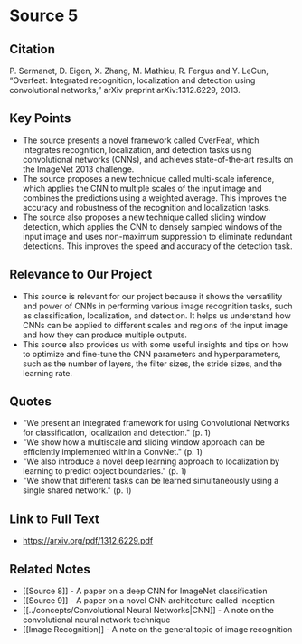 
# Source 5

## Citation

P. Sermanet, D. Eigen, X. Zhang, M. Mathieu, R. Fergus and Y. LeCun, “Overfeat: Integrated recognition, localization and detection using convolutional networks,” arXiv preprint arXiv:1312.6229, 2013.

## Key Points

- The source presents a novel framework called OverFeat, which integrates recognition, localization, and detection tasks using convolutional networks (CNNs), and achieves state-of-the-art results on the ImageNet 2013 challenge.
- The source proposes a new technique called multi-scale inference, which applies the CNN to multiple scales of the input image and combines the predictions using a weighted average. This improves the accuracy and robustness of the recognition and localization tasks.
- The source also proposes a new technique called sliding window detection, which applies the CNN to densely sampled windows of the input image and uses non-maximum suppression to eliminate redundant detections. This improves the speed and accuracy of the detection task.

## Relevance to Our Project

- This source is relevant for our project because it shows the versatility and power of CNNs in performing various image recognition tasks, such as classification, localization, and detection. It helps us understand how CNNs can be applied to different scales and regions of the input image and how they can produce multiple outputs.
- This source also provides us with some useful insights and tips on how to optimize and fine-tune the CNN parameters and hyperparameters, such as the number of layers, the filter sizes, the stride sizes, and the learning rate.

## Quotes

- "We present an integrated framework for using Convolutional Networks for classification, localization and detection." (p. 1)
- "We show how a multiscale and sliding window approach can be efficiently implemented within a ConvNet." (p. 1)
- "We also introduce a novel deep learning approach to localization by learning to predict object boundaries." (p. 1)
- "We show that different tasks can be learned simultaneously using a single shared network." (p. 1)

## Link to Full Text

- https://arxiv.org/pdf/1312.6229.pdf

## Related Notes

- [[Source 8]] - A paper on a deep CNN for ImageNet classification
- [[Source 9]] - A paper on a novel CNN architecture called Inception
- [[../concepts/Convolutional Neural Networks|CNN]] - A note on the convolutional neural network technique
- [[Image Recognition]] - A note on the general topic of image recognition